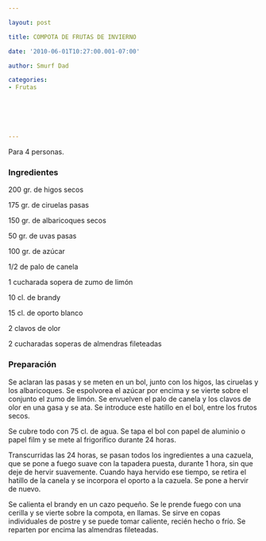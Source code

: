 ```yaml
---

layout: post

title: COMPOTA DE FRUTAS DE INVIERNO

date: '2010-06-01T10:27:00.001-07:00'

author: Smurf Dad

categories:
- Frutas






---
```


Para 4 personas.

<h3>Ingredientes</h3>

200 gr. de higos secos

175 gr. de ciruelas pasas

150 gr. de albaricoques secos

50 gr. de uvas pasas

100 gr. de azúcar

1/2 de palo de canela

1 cucharada sopera de zumo de limón

10 cl. de brandy

15 cl. de oporto blanco

2 clavos de olor

2 cucharadas soperas de almendras fileteadas

<h3>Preparación</h3>

Se aclaran las pasas y se meten en un bol, junto con los higos, las ciruelas y los albaricoques. Se espolvorea el azúcar por encima y se vierte sobre el conjunto el zumo de limón. Se envuelven el palo de canela y los clavos de olor en una gasa y se ata. Se introduce este hatillo en el bol, entre los frutos secos.

Se cubre todo con 75 cl. de agua. Se tapa el bol con papel de aluminio o papel film y se mete al frigorífico durante 24 horas.

Transcurridas las 24 horas, se pasan todos los ingredientes a una cazuela, que se pone a fuego suave con la tapadera puesta, durante 1 hora, sin que deje de hervir suavemente. Cuando haya hervido ese tiempo, se retira el hatillo de la canela y se incorpora el oporto a la cazuela. Se pone a hervir de nuevo.

Se calienta el brandy en un cazo pequeño. Se le prende fuego con una cerilla y se vierte sobre la compota, en llamas. Se sirve en copas individuales de postre y se puede tomar caliente, recién hecho o frío. Se reparten por encima las almendras fileteadas.